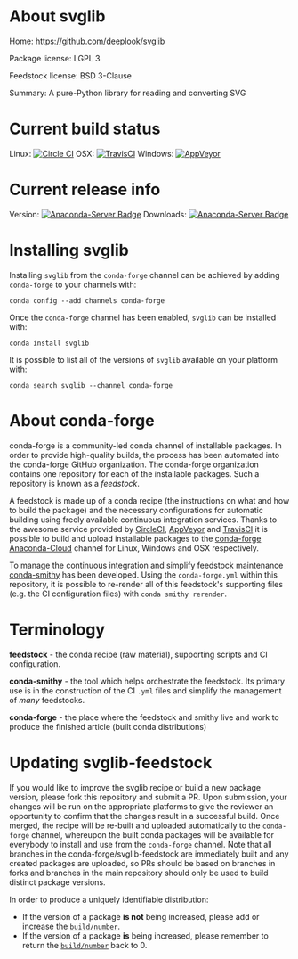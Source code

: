 About svglib
============

Home: https://github.com/deeplook/svglib

Package license: LGPL 3

Feedstock license: BSD 3-Clause

Summary: A pure-Python library for reading and converting SVG



Current build status
====================

Linux: [![Circle CI](https://circleci.com/gh/conda-forge/svglib-feedstock.svg?style=shield)](https://circleci.com/gh/conda-forge/svglib-feedstock)
OSX: [![TravisCI](https://travis-ci.org/conda-forge/svglib-feedstock.svg?branch=master)](https://travis-ci.org/conda-forge/svglib-feedstock)
Windows: [![AppVeyor](https://ci.appveyor.com/api/projects/status/github/conda-forge/svglib-feedstock?svg=True)](https://ci.appveyor.com/project/conda-forge/svglib-feedstock/branch/master)

Current release info
====================
Version: [![Anaconda-Server Badge](https://anaconda.org/conda-forge/svglib/badges/version.svg)](https://anaconda.org/conda-forge/svglib)
Downloads: [![Anaconda-Server Badge](https://anaconda.org/conda-forge/svglib/badges/downloads.svg)](https://anaconda.org/conda-forge/svglib)

Installing svglib
=================

Installing `svglib` from the `conda-forge` channel can be achieved by adding `conda-forge` to your channels with:

```
conda config --add channels conda-forge
```

Once the `conda-forge` channel has been enabled, `svglib` can be installed with:

```
conda install svglib
```

It is possible to list all of the versions of `svglib` available on your platform with:

```
conda search svglib --channel conda-forge
```


About conda-forge
=================

conda-forge is a community-led conda channel of installable packages.
In order to provide high-quality builds, the process has been automated into the
conda-forge GitHub organization. The conda-forge organization contains one repository
for each of the installable packages. Such a repository is known as a *feedstock*.

A feedstock is made up of a conda recipe (the instructions on what and how to build
the package) and the necessary configurations for automatic building using freely
available continuous integration services. Thanks to the awesome service provided by
[CircleCI](https://circleci.com/), [AppVeyor](http://www.appveyor.com/)
and [TravisCI](https://travis-ci.org/) it is possible to build and upload installable
packages to the [conda-forge](https://anaconda.org/conda-forge)
[Anaconda-Cloud](http://docs.anaconda.org/) channel for Linux, Windows and OSX respectively.

To manage the continuous integration and simplify feedstock maintenance
[conda-smithy](http://github.com/conda-forge/conda-smithy) has been developed.
Using the ``conda-forge.yml`` within this repository, it is possible to re-render all of
this feedstock's supporting files (e.g. the CI configuration files) with ``conda smithy rerender``.


Terminology
===========

**feedstock** - the conda recipe (raw material), supporting scripts and CI configuration.

**conda-smithy** - the tool which helps orchestrate the feedstock.
                   Its primary use is in the construction of the CI ``.yml`` files
                   and simplify the management of *many* feedstocks.

**conda-forge** - the place where the feedstock and smithy live and work to
                  produce the finished article (built conda distributions)


Updating svglib-feedstock
=========================

If you would like to improve the svglib recipe or build a new
package version, please fork this repository and submit a PR. Upon submission,
your changes will be run on the appropriate platforms to give the reviewer an
opportunity to confirm that the changes result in a successful build. Once
merged, the recipe will be re-built and uploaded automatically to the
`conda-forge` channel, whereupon the built conda packages will be available for
everybody to install and use from the `conda-forge` channel.
Note that all branches in the conda-forge/svglib-feedstock are
immediately built and any created packages are uploaded, so PRs should be based
on branches in forks and branches in the main repository should only be used to
build distinct package versions.

In order to produce a uniquely identifiable distribution:
 * If the version of a package **is not** being increased, please add or increase
   the [``build/number``](http://conda.pydata.org/docs/building/meta-yaml.html#build-number-and-string).
 * If the version of a package **is** being increased, please remember to return
   the [``build/number``](http://conda.pydata.org/docs/building/meta-yaml.html#build-number-and-string)
   back to 0.
